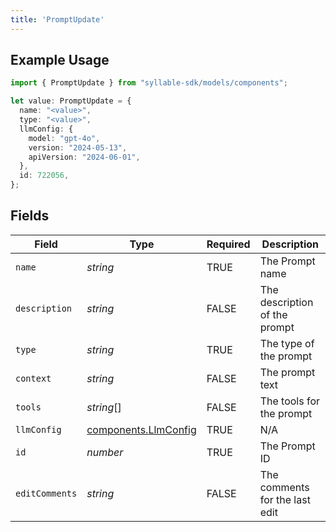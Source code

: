 ```yaml
---
title: 'PromptUpdate'
---
```


## Example Usage

```typescript
import { PromptUpdate } from "syllable-sdk/models/components";

let value: PromptUpdate = {
  name: "<value>",
  type: "<value>",
  llmConfig: {
    model: "gpt-4o",
    version: "2024-05-13",
    apiVersion: "2024-06-01",
  },
  id: 722056,
};
```

## Fields

| Field                                                        | Type                                                         | Required                                                     | Description                                                  |
| ------------------------------------------------------------ | ------------------------------------------------------------ | ------------------------------------------------------------ | ------------------------------------------------------------ |
| `name`                                                       | *string*                                                     | TRUE                                           | The Prompt name                                              |
| `description`                                                | *string*                                                     | FALSE                                           | The description of the prompt                                |
| `type`                                                       | *string*                                                     | TRUE                                           | The type of the prompt                                       |
| `context`                                                    | *string*                                                     | FALSE                                           | The prompt text                                              |
| `tools`                                                      | *string*[]                                                   | FALSE                                           | The tools for the prompt                                     |
| `llmConfig`                                                  | [components.LlmConfig](/sdk-docs/models/components/llmconfig) | TRUE                                           | N/A                                                          |
| `id`                                                         | *number*                                                     | TRUE                                           | The Prompt ID                                                |
| `editComments`                                               | *string*                                                     | FALSE                                           | The comments for the last edit                               |
